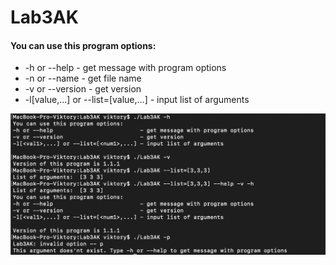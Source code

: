 # Lab3AK

#### You can use this program options:

-    -h or --help                          - get message with program options
-    -n or --name                          - get file name
-    -v or --version                       - get version
-    -l[value,...] or --list=[value,...] - input list of arguments


![image](1.png)
